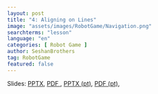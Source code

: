 ```yaml
---
layout: post
title: "4: Aligning on Lines"
image: "assets/images/RobotGame/Navigation.png"
searchterms: "lesson"
language: "en"
categories: [ Robot Game ]
author: SeshanBrothers
tag: RobotGame
featured: false
---
```




Slides: 
<a href="/translations/en-us/RobotGame/AligningOnLines.pptx">PPTX</a>, 
<a href="/translations/en-us/RobotGame/AligningOnLines.pdf">PDF </a>,
<a href="/translations/pt-br/RobotGame/AlinhandonoTapete.pptx">PPTX (pt)</a>, 
<a href="/translations/pt-br/RobotGame/AlinhandonoTapete.pdf">PDF (pt)</a>,

